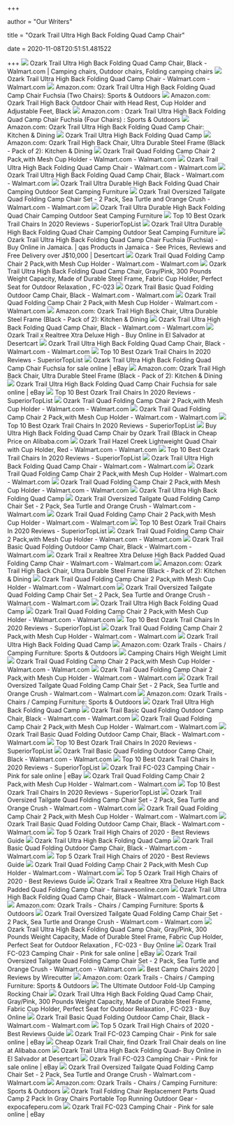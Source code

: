 +++
        
author = "Our Writers"
        
title = "Ozark Trail Ultra High Back Folding Quad Camp Chair"
        
date = 2020-11-08T20:51:51.481522
        
+++
[ ![](https://i.pinimg.com/originals/88/f3/90/88f390cc72b4482e62f4a9c8adb2bd67.jpg)](https://i.pinimg.com/originals/88/f3/90/88f390cc72b4482e62f4a9c8adb2bd67.jpg) Ozark Trail Ultra High Back Folding Quad Camp Chair, Black - Walmart.com | Camping  chairs, Outdoor chairs, Folding camping chairs
[ ![](https://i5.walmartimages.com/asr/20d1284d-db56-4add-9af5-112327b75618_1.eb26c4a3f0b458f4b1701a89bd60cc80.jpeg)](https://i5.walmartimages.com/asr/20d1284d-db56-4add-9af5-112327b75618_1.eb26c4a3f0b458f4b1701a89bd60cc80.jpeg) Ozark Trail Ultra High Back Folding Quad Camp Chair - Walmart.com -  Walmart.com
[ ![](https://images-na.ssl-images-amazon.com/images/I/51GZMColJaL._AC_SL1000_.jpg)](https://images-na.ssl-images-amazon.com/images/I/51GZMColJaL._AC_SL1000_.jpg) Amazon.com: Ozark Trail Ultra High Back Folding Quad Camp Chair Fuchsia  (Two Chairs): Sports & Outdoors
[ ![](https://images-na.ssl-images-amazon.com/images/I/71icPMDhMZL._AC_SX569_.jpg)](https://images-na.ssl-images-amazon.com/images/I/71icPMDhMZL._AC_SX569_.jpg) Amazon.com: Ozark Trail High Back Outdoor Chair with Head Rest, Cup Holder  and Adjustable Feet, Black
[ ![](https://images-na.ssl-images-amazon.com/images/I/61CTii2Q%2BWL._AC_SX425_.jpg)](https://images-na.ssl-images-amazon.com/images/I/61CTii2Q%2BWL._AC_SX425_.jpg) Amazon.com : Ozark Trail Ultra High Back Folding Quad Camp Chair Fuchsia  (Four Chairs) : Sports & Outdoors
[ ![](https://images-na.ssl-images-amazon.com/images/I/71icPMDhMZL._AC_UL160_SR160,160_.jpg)](https://images-na.ssl-images-amazon.com/images/I/71icPMDhMZL._AC_UL160_SR160,160_.jpg) Amazon.com: Ozark Trail Ultra High Back Folding Quad Camp Chair: Kitchen &  Dining
[ ![](https://images.highchairi.com/l-m/ozark-trail-ultra-back-folding.jpg)](https://images.highchairi.com/l-m/ozark-trail-ultra-back-folding.jpg) Ozark Trail Ultra High Back Folding Quad Camp
[ ![](https://images-na.ssl-images-amazon.com/images/I/61f1yD4-okL._AC_SX522_.jpg)](https://images-na.ssl-images-amazon.com/images/I/61f1yD4-okL._AC_SX522_.jpg) Amazon.com: Ozark Trail High Back Chair, Ultra Durable Steel Frame (Black -  Pack of 2): Kitchen & Dining
[ ![](https://i5.walmartimages.com/asr/44ddb8cc-b48b-4be6-ad8f-d315f455244f.afcbdc0039c05f49888e57c72d21d413.png?odnWidth=612&odnHeight=612&odnBg=ffffff)](https://i5.walmartimages.com/asr/44ddb8cc-b48b-4be6-ad8f-d315f455244f.afcbdc0039c05f49888e57c72d21d413.png?odnWidth=612&odnHeight=612&odnBg=ffffff) Ozark Trail Quad Folding Camp Chair 2 Pack,with Mesh Cup Holder -  Walmart.com - Walmart.com
[ ![](https://i5.walmartimages.com/asr/915236dc-22a6-4ddc-b62c-1110ddc79c66_1.6ad4633a54d57707474826efe53f0ab7.jpeg?odnHeight=180&odnWidth=180&odnBg=ffffff)](https://i5.walmartimages.com/asr/915236dc-22a6-4ddc-b62c-1110ddc79c66_1.6ad4633a54d57707474826efe53f0ab7.jpeg?odnHeight=180&odnWidth=180&odnBg=ffffff) Ozark Trail Ultra High Back Folding Quad Camp Chair - Walmart.com -  Walmart.com
[ ![](https://i5.walmartimages.com/asr/6ee54bbd-b60b-4c5c-8925-d5fa17b594ee_1.e388186962c2f6312c7ea1537f6aa9f7.jpeg?odnWidth=282&odnHeight=282&odnBg=ffffff)](https://i5.walmartimages.com/asr/6ee54bbd-b60b-4c5c-8925-d5fa17b594ee_1.e388186962c2f6312c7ea1537f6aa9f7.jpeg?odnWidth=282&odnHeight=282&odnBg=ffffff) Ozark Trail Ultra High Back Folding Quad Camp Chair, Black - Walmart.com -  Walmart.com
[ ![](https://i5.walmartimages.ca/images/Large/031/204/6000201031204.jpg)](https://i5.walmartimages.ca/images/Large/031/204/6000201031204.jpg) Ozark Trail Ultra Durable High Back Folding Quad Chair Camping Outdoor Seat  Camping Furniture
[ ![](https://i5.walmartimages.com/asr/1957b209-b694-44de-9070-afad58d669ae_1.9e4057e163132d3f0458afbe5a773ed7.jpeg)](https://i5.walmartimages.com/asr/1957b209-b694-44de-9070-afad58d669ae_1.9e4057e163132d3f0458afbe5a773ed7.jpeg) Ozark Trail Oversized Tailgate Quad Folding Camp Chair Set - 2 Pack, Sea  Turtle and Orange Crush - Walmart.com - Walmart.com
[ ![](https://i.ebayimg.com/images/g/tFoAAOSwrfFeI2NX/s-l640.jpg)](https://i.ebayimg.com/images/g/tFoAAOSwrfFeI2NX/s-l640.jpg) Ozark Trail Ultra Durable High Back Folding Quad Chair Camping Outdoor Seat  Camping Furniture
[ ![](https://superiortoplist.com/wp-content/uploads/2020/06/Timber-Ridge-Camping-Chair-400lbs-Folding-Padded-Hard-Arm-Chair-High-Back-Lawn-Chair-Ergonomic-Heavy-Duty-with-Cup-Holder-for-Camp-Fishing-Hiking-Outdoor-Carry-Bag-Included.jpg)](https://superiortoplist.com/wp-content/uploads/2020/06/Timber-Ridge-Camping-Chair-400lbs-Folding-Padded-Hard-Arm-Chair-High-Back-Lawn-Chair-Ergonomic-Heavy-Duty-with-Cup-Holder-for-Camp-Fishing-Hiking-Outdoor-Carry-Bag-Included.jpg) Top 10 Best Ozark Trail Chairs In 2020 Reviews - SuperiorTopList
[ ![](https://i5.walmartimages.ca/images/Large/031/202/6000201031202.jpg)](https://i5.walmartimages.ca/images/Large/031/202/6000201031202.jpg) Ozark Trail Ultra Durable High Back Folding Quad Chair Camping Outdoor Seat  Camping Furniture
[ ![](https://m.media-amazon.com/images/I/41HH011QeRL.jpg)](https://m.media-amazon.com/images/I/41HH011QeRL.jpg) Ozark Trail Ultra High Back Folding Quad Camp Chair Fuchsia (Fuchsia) - Buy  Online in Jamaica. | qas Products in Jamaica - See Prices, Reviews and Free  Delivery over J$10,000 | Desertcart
[ ![](https://i5.walmartimages.com/asr/fc7dd7d0-c72c-4c97-97b3-f6b4268659a9_1.6b026cab3974ed8acc86269dedac4b17.jpeg)](https://i5.walmartimages.com/asr/fc7dd7d0-c72c-4c97-97b3-f6b4268659a9_1.6b026cab3974ed8acc86269dedac4b17.jpeg) Ozark Trail Quad Folding Camp Chair 2 Pack,with Mesh Cup Holder -  Walmart.com - Walmart.com
[ ![](https://m.media-amazon.com/images/I/51BgBQKedvL.jpg)](https://m.media-amazon.com/images/I/51BgBQKedvL.jpg) Ozark Trail Ultra High Back Folding Quad Camp Chair, Gray/Pink, 300 Pounds  Weight Capacity, Made of Durable Steel Frame, Fabric Cup Holder, Perfect  Seat for Outdoor Relaxation , FC-023
[ ![](https://i5.walmartimages.com/asr/09350353-aa21-4659-b34b-0beee1c8f480_1.6fcb980b1a100032af8df86a33fe1047.jpeg)](https://i5.walmartimages.com/asr/09350353-aa21-4659-b34b-0beee1c8f480_1.6fcb980b1a100032af8df86a33fe1047.jpeg) Ozark Trail Basic Quad Folding Outdoor Camp Chair, Black - Walmart.com -  Walmart.com
[ ![](https://i5.walmartimages.com/asr/aef59d6b-aa18-4484-a8af-fa27505833b4_1.0a76efabd9262e79133c46d374841d0a.jpeg)](https://i5.walmartimages.com/asr/aef59d6b-aa18-4484-a8af-fa27505833b4_1.0a76efabd9262e79133c46d374841d0a.jpeg) Ozark Trail Quad Folding Camp Chair 2 Pack,with Mesh Cup Holder -  Walmart.com - Walmart.com
[ ![](https://images-na.ssl-images-amazon.com/images/I/81AkUjQ1h8L._AC_UL320_SR252,320_.jpg)](https://images-na.ssl-images-amazon.com/images/I/81AkUjQ1h8L._AC_UL320_SR252,320_.jpg) Amazon.com: Ozark Trail High Back Chair, Ultra Durable Steel Frame (Black -  Pack of 2): Kitchen & Dining
[ ![](https://i5.walmartimages.com/asr/ef53629b-944e-4344-93ca-48a4ccddd80b.4765b26277f5ad08bbb954f9f17c41f6.jpeg)](https://i5.walmartimages.com/asr/ef53629b-944e-4344-93ca-48a4ccddd80b.4765b26277f5ad08bbb954f9f17c41f6.jpeg) Ozark Trail Ultra High Back Folding Quad Camp Chair, Black - Walmart.com -  Walmart.com
[ ![](https://m.media-amazon.com/images/I/51SCid-NDUL.jpg)](https://m.media-amazon.com/images/I/51SCid-NDUL.jpg) Ozark Trail x Realtree Xtra Deluxe High - Buy Online in El Salvador at  Desertcart
[ ![](https://i5.walmartimages.com/asr/b096f777-d3e2-4c77-863d-c452c534f0e1.61d1906c34e78f35b5147202e0565b8e.jpeg)](https://i5.walmartimages.com/asr/b096f777-d3e2-4c77-863d-c452c534f0e1.61d1906c34e78f35b5147202e0565b8e.jpeg) Ozark Trail Ultra High Back Folding Quad Camp Chair, Black - Walmart.com -  Walmart.com
[ ![](https://superiortoplist.com/wp-content/uploads/2020/06/Ozark-Trail-Camping-Quick-Folding-Chair-with-Carrying-Bag-Red.jpg)](https://superiortoplist.com/wp-content/uploads/2020/06/Ozark-Trail-Camping-Quick-Folding-Chair-with-Carrying-Bag-Red.jpg) Top 10 Best Ozark Trail Chairs In 2020 Reviews - SuperiorTopList
[ ![](https://i.ebayimg.com/images/g/o-EAAOSwG5teO6J9/s-l225.jpg)](https://i.ebayimg.com/images/g/o-EAAOSwG5teO6J9/s-l225.jpg) Ozark Trail Ultra High Back Folding Quad Camp Chair Fuchsia for sale online  | eBay
[ ![](https://images-na.ssl-images-amazon.com/images/I/41ZisnlBu8L._SR600%2C315_PIWhiteStrip%2CBottomLeft%2C0%2C35_PIStarRatingFOUR%2CBottomLeft%2C360%2C-6_SR600%2C315_ZA26%2C445%2C290%2C400%2C400%2CAmazonEmberBold%2C12%2C4%2C0%2C0%2C5_SCLZZZZZZZ_FMpng_BG255%2C255%2C255.jpg)](https://images-na.ssl-images-amazon.com/images/I/41ZisnlBu8L._SR600%2C315_PIWhiteStrip%2CBottomLeft%2C0%2C35_PIStarRatingFOUR%2CBottomLeft%2C360%2C-6_SR600%2C315_ZA26%2C445%2C290%2C400%2C400%2CAmazonEmberBold%2C12%2C4%2C0%2C0%2C5_SCLZZZZZZZ_FMpng_BG255%2C255%2C255.jpg) Amazon.com: Ozark Trail High Back Chair, Ultra Durable Steel Frame (Black -  Pack of 2): Kitchen & Dining
[ ![](https://i.ebayimg.com/images/g/ds8AAOSwOfxeiq-E/s-l225.jpg)](https://i.ebayimg.com/images/g/ds8AAOSwOfxeiq-E/s-l225.jpg) Ozark Trail Ultra High Back Folding Quad Camp Chair Fuchsia for sale online  | eBay
[ ![](https://superiortoplist.com/wp-content/uploads/2020/06/Ozark-Trail-500-lb-Capacity-XXL-Director-Chair-red.jpg)](https://superiortoplist.com/wp-content/uploads/2020/06/Ozark-Trail-500-lb-Capacity-XXL-Director-Chair-red.jpg) Top 10 Best Ozark Trail Chairs In 2020 Reviews - SuperiorTopList
[ ![](https://i5.walmartimages.com/asr/c5884762-5854-4684-a1ab-8d3b8d3b77b1_1.bf33beec051cf0e5020ad73dcf8fc1de.jpeg)](https://i5.walmartimages.com/asr/c5884762-5854-4684-a1ab-8d3b8d3b77b1_1.bf33beec051cf0e5020ad73dcf8fc1de.jpeg) Ozark Trail Quad Folding Camp Chair 2 Pack,with Mesh Cup Holder -  Walmart.com - Walmart.com
[ ![](https://i5.walmartimages.com/asr/0d061b70-2eb9-4de7-b0b2-b948556e6577_1.341f52cc92cc8d950cadf24a1a24c31e.jpeg)](https://i5.walmartimages.com/asr/0d061b70-2eb9-4de7-b0b2-b948556e6577_1.341f52cc92cc8d950cadf24a1a24c31e.jpeg) Ozark Trail Quad Folding Camp Chair 2 Pack,with Mesh Cup Holder -  Walmart.com - Walmart.com
[ ![](https://superiortoplist.com/wp-content/uploads/2020/06/New-Ozark-Trail-Oversized-Cozy-Camping-Chair-includes-Carry-Bag-with-Carry-Strap-473x500.jpg)](https://superiortoplist.com/wp-content/uploads/2020/06/New-Ozark-Trail-Oversized-Cozy-Camping-Chair-includes-Carry-Bag-with-Carry-Strap-473x500.jpg) Top 10 Best Ozark Trail Chairs In 2020 Reviews - SuperiorTopList
[ ![](https://sc02.alicdn.com/kf/HTB1r_yYNXXXXXbPXXXXq6xXFXXXd.jpg)](https://sc02.alicdn.com/kf/HTB1r_yYNXXXXXbPXXXXq6xXFXXXd.jpg) Buy Ultra High Back Folding Quad Camp Chair by Ozark Trail (Black in Cheap  Price on Alibaba.com
[ ![](https://i5.walmartimages.com/asr/a087964b-70c8-45eb-a18c-b7aba8d10134.4cb44b2b85b804fc8a05b6bece01bd5b.jpeg)](https://i5.walmartimages.com/asr/a087964b-70c8-45eb-a18c-b7aba8d10134.4cb44b2b85b804fc8a05b6bece01bd5b.jpeg) Ozark Trail Hazel Creek Lightweight Quad Chair with Cup Holder, Red -  Walmart.com - Walmart.com
[ ![](https://superiortoplist.com/wp-content/uploads/2020/06/OZARK-TRAIL-Folding-Lawn-Chair-426x500.jpg)](https://superiortoplist.com/wp-content/uploads/2020/06/OZARK-TRAIL-Folding-Lawn-Chair-426x500.jpg) Top 10 Best Ozark Trail Chairs In 2020 Reviews - SuperiorTopList
[ ![](https://i5.walmartimages.com/asr/78843437-281b-4ff1-8bc1-952efd862906_1.fa76de851d717af548441725c8f85b0f.jpeg?odnHeight=180&amp;odnWidth=180&amp;odnBg=ffffff)](https://i5.walmartimages.com/asr/78843437-281b-4ff1-8bc1-952efd862906_1.fa76de851d717af548441725c8f85b0f.jpeg?odnHeight=180&amp;odnWidth=180&amp;odnBg=ffffff) Ozark Trail Ultra High Back Folding Quad Camp Chair - Walmart.com -  Walmart.com
[ ![](https://i5.walmartimages.com/asr/eb0dd7f9-caeb-49ec-8392-f636c7932d8d_1.c2676901ecd9e1c59997cfaa436e2e5e.jpeg)](https://i5.walmartimages.com/asr/eb0dd7f9-caeb-49ec-8392-f636c7932d8d_1.c2676901ecd9e1c59997cfaa436e2e5e.jpeg) Ozark Trail Quad Folding Camp Chair 2 Pack,with Mesh Cup Holder -  Walmart.com - Walmart.com
[ ![](https://i5.walmartimages.com/asr/8ac626ba-1957-42e8-91df-2cebee907cc7_1.7dafd8469e6336d9b4f77014de5c7673.jpeg?odnHeight=180&amp;odnWidth=180&amp;odnBg=ffffff)](https://i5.walmartimages.com/asr/8ac626ba-1957-42e8-91df-2cebee907cc7_1.7dafd8469e6336d9b4f77014de5c7673.jpeg?odnHeight=180&amp;odnWidth=180&amp;odnBg=ffffff) Ozark Trail Quad Folding Camp Chair 2 Pack,with Mesh Cup Holder -  Walmart.com - Walmart.com
[ ![](https://images.campingchair.biz/l-m/kids-folding-camp-chair-7wHYSNSN1GV1Xw.jpg)](https://images.campingchair.biz/l-m/kids-folding-camp-chair-7wHYSNSN1GV1Xw.jpg) Ozark Trail Ultra High Back Folding Quad Camp
[ ![](https://i5.walmartimages.com/asr/7f2b46f6-97df-4485-a55c-19a8d10f9a9d_1.ef94ab7aa3e1cb46ff57dacfd8365cb6.jpeg)](https://i5.walmartimages.com/asr/7f2b46f6-97df-4485-a55c-19a8d10f9a9d_1.ef94ab7aa3e1cb46ff57dacfd8365cb6.jpeg) Ozark Trail Oversized Tailgate Quad Folding Camp Chair Set - 2 Pack, Sea  Turtle and Orange Crush - Walmart.com - Walmart.com
[ ![](https://i5.walmartimages.com/asr/44ddb8cc-b48b-4be6-ad8f-d315f455244f.afcbdc0039c05f49888e57c72d21d413.png)](https://i5.walmartimages.com/asr/44ddb8cc-b48b-4be6-ad8f-d315f455244f.afcbdc0039c05f49888e57c72d21d413.png) Ozark Trail Quad Folding Camp Chair 2 Pack,with Mesh Cup Holder -  Walmart.com - Walmart.com
[ ![](https://superiortoplist.com/wp-content/uploads/2020/06/Ozark-Trail-Regular-Armchairs-Grey-2-Pack-500x268.jpg)](https://superiortoplist.com/wp-content/uploads/2020/06/Ozark-Trail-Regular-Armchairs-Grey-2-Pack-500x268.jpg) Top 10 Best Ozark Trail Chairs In 2020 Reviews - SuperiorTopList
[ ![](https://i5.walmartimages.com/asr/e89b215c-840a-4333-986a-c993c6de607f.99eb73238f827ec7fb704c3621c6b4c7.png)](https://i5.walmartimages.com/asr/e89b215c-840a-4333-986a-c993c6de607f.99eb73238f827ec7fb704c3621c6b4c7.png) Ozark Trail Quad Folding Camp Chair 2 Pack,with Mesh Cup Holder -  Walmart.com - Walmart.com
[ ![](https://i5.walmartimages.com/asr/4e45355d-ae96-4640-b7c4-898ba7bef586_2.c82c9038bb9de428052c69df68d4014e.jpeg)](https://i5.walmartimages.com/asr/4e45355d-ae96-4640-b7c4-898ba7bef586_2.c82c9038bb9de428052c69df68d4014e.jpeg) Ozark Trail Basic Quad Folding Outdoor Camp Chair, Black - Walmart.com -  Walmart.com
[ ![](https://i5.walmartimages.com/asr/f332755f-7f61-4c7b-bc9b-4f77aa1e93ff_1.441d3750b5c7380c766a0e82fad15791.jpeg)](https://i5.walmartimages.com/asr/f332755f-7f61-4c7b-bc9b-4f77aa1e93ff_1.441d3750b5c7380c766a0e82fad15791.jpeg) Ozark Trail x Realtree Xtra Deluxe High Back Padded Quad Folding Camp Chair  - Walmart.com - Walmart.com
[ ![](https://images-na.ssl-images-amazon.com/images/I/61uFavAyiyL._CR224,0,576,576_UX175.jpg)](https://images-na.ssl-images-amazon.com/images/I/61uFavAyiyL._CR224,0,576,576_UX175.jpg) Amazon.com: Ozark Trail High Back Chair, Ultra Durable Steel Frame (Black -  Pack of 2): Kitchen & Dining
[ ![](https://i5.walmartimages.com/asr/8c6c5ef3-4333-4009-9ed9-087d63b5c870_1.5d5135e5e9d3948fd79cf7691de6d651.png)](https://i5.walmartimages.com/asr/8c6c5ef3-4333-4009-9ed9-087d63b5c870_1.5d5135e5e9d3948fd79cf7691de6d651.png) Ozark Trail Quad Folding Camp Chair 2 Pack,with Mesh Cup Holder -  Walmart.com - Walmart.com
[ ![](https://i5.walmartimages.com/asr/58e2e6b1-4afc-459c-a9bc-a29f1d8bcc38_1.a1b379d24e461af580d851e1870dd6fd.jpeg)](https://i5.walmartimages.com/asr/58e2e6b1-4afc-459c-a9bc-a29f1d8bcc38_1.a1b379d24e461af580d851e1870dd6fd.jpeg) Ozark Trail Oversized Tailgate Quad Folding Camp Chair Set - 2 Pack, Sea  Turtle and Orange Crush - Walmart.com - Walmart.com
[ ![](https://images.campingchair.biz/king-kong-chair-hJYt1BRNFH-_TQ.jpg)](https://images.campingchair.biz/king-kong-chair-hJYt1BRNFH-_TQ.jpg) Ozark Trail Ultra High Back Folding Quad Camp
[ ![](https://i5.walmartimages.com/asr/3ec48955-a38d-401f-a262-f49cad6327e0.b06e90a39132613c0853f989b2f62bd1.png)](https://i5.walmartimages.com/asr/3ec48955-a38d-401f-a262-f49cad6327e0.b06e90a39132613c0853f989b2f62bd1.png) Ozark Trail Quad Folding Camp Chair 2 Pack,with Mesh Cup Holder -  Walmart.com - Walmart.com
[ ![](https://superiortoplist.com/wp-content/uploads/2020/06/Kijaro-Dual-Lock-Portable-Camping-and-Sports-Chair-482x500.jpg)](https://superiortoplist.com/wp-content/uploads/2020/06/Kijaro-Dual-Lock-Portable-Camping-and-Sports-Chair-482x500.jpg) Top 10 Best Ozark Trail Chairs In 2020 Reviews - SuperiorTopList
[ ![](https://i5.walmartimages.com/asr/9f4798e5-fe36-4808-8739-e906b67fb904.7a2066c4263867ca009bdff34a80700c.png)](https://i5.walmartimages.com/asr/9f4798e5-fe36-4808-8739-e906b67fb904.7a2066c4263867ca009bdff34a80700c.png) Ozark Trail Quad Folding Camp Chair 2 Pack,with Mesh Cup Holder -  Walmart.com - Walmart.com
[ ![](https://images.highchairi.com/l-m/slim-spaces-highchair.jpg)](https://images.highchairi.com/l-m/slim-spaces-highchair.jpg) Ozark Trail Ultra High Back Folding Quad Camp
[ ![](https://m.media-amazon.com/images/I/61voJQWGkGL._AC_UL320_.jpg)](https://m.media-amazon.com/images/I/61voJQWGkGL._AC_UL320_.jpg) Amazon.com: Ozark Trails - Chairs / Camping Furniture: Sports & Outdoors
[ ![](http://www.chairsforcamping.com/pictures/coleman-camping-chairs-high-weight-limit.jpg)](http://www.chairsforcamping.com/pictures/coleman-camping-chairs-high-weight-limit.jpg) Camping Chairs High Weight Limit
[ ![](https://akamai.ksckreate.net/wm/video/mp4/00886783001386/00886783001386_OPP_chair1_thumbnail.png)](https://akamai.ksckreate.net/wm/video/mp4/00886783001386/00886783001386_OPP_chair1_thumbnail.png) Ozark Trail Quad Folding Camp Chair 2 Pack,with Mesh Cup Holder -  Walmart.com - Walmart.com
[ ![](https://i5.walmartimages.com/asr/ae80e9f3-eefc-4bfc-bf52-3417c32774cd.8b5792442e47892916aa4c44b751dcf4.png)](https://i5.walmartimages.com/asr/ae80e9f3-eefc-4bfc-bf52-3417c32774cd.8b5792442e47892916aa4c44b751dcf4.png) Ozark Trail Quad Folding Camp Chair 2 Pack,with Mesh Cup Holder -  Walmart.com - Walmart.com
[ ![](https://i5.walmartimages.com/asr/dcd4688b-3af1-4bbe-a2ab-a1f5b9af1b02_1.d73535dfe2be39394d8959c59c3c4ce2.jpeg)](https://i5.walmartimages.com/asr/dcd4688b-3af1-4bbe-a2ab-a1f5b9af1b02_1.d73535dfe2be39394d8959c59c3c4ce2.jpeg) Ozark Trail Oversized Tailgate Quad Folding Camp Chair Set - 2 Pack, Sea  Turtle and Orange Crush - Walmart.com - Walmart.com
[ ![](https://m.media-amazon.com/images/I/61ebWgPQ21L._AC_UL320_.jpg)](https://m.media-amazon.com/images/I/61ebWgPQ21L._AC_UL320_.jpg) Amazon.com: Ozark Trails - Chairs / Camping Furniture: Sports & Outdoors
[ ![](https://images.highchairi.com/adjustable-tray-simple-fold-chair.jpg)](https://images.highchairi.com/adjustable-tray-simple-fold-chair.jpg) Ozark Trail Ultra High Back Folding Quad Camp
[ ![](https://i5.walmartimages.com/asr/e3d79f74-fff4-452e-98f0-1bb9d0ef4cbe.08b609c6e44e7c6becc67055887d6f88.jpeg)](https://i5.walmartimages.com/asr/e3d79f74-fff4-452e-98f0-1bb9d0ef4cbe.08b609c6e44e7c6becc67055887d6f88.jpeg) Ozark Trail Basic Quad Folding Outdoor Camp Chair, Black - Walmart.com -  Walmart.com
[ ![](https://i5.walmartimages.com/asr/188c3ebf-be33-4e7f-aea2-84f976dfcf67.d732bf937b3b8ce711f9945824762c41.png)](https://i5.walmartimages.com/asr/188c3ebf-be33-4e7f-aea2-84f976dfcf67.d732bf937b3b8ce711f9945824762c41.png) Ozark Trail Quad Folding Camp Chair 2 Pack,with Mesh Cup Holder -  Walmart.com - Walmart.com
[ ![](https://i5.walmartimages.com/asr/67365124-ab68-453b-aab1-c1cf3b687191_1.a5d5a1770c5879014ebbf7031497bb73.jpeg)](https://i5.walmartimages.com/asr/67365124-ab68-453b-aab1-c1cf3b687191_1.a5d5a1770c5879014ebbf7031497bb73.jpeg) Ozark Trail Basic Quad Folding Outdoor Camp Chair, Black - Walmart.com -  Walmart.com
[ ![](https://m.media-amazon.com/images/I/51CsHriGJjL._SL160_.jpg)](https://m.media-amazon.com/images/I/51CsHriGJjL._SL160_.jpg) Top 10 Best Ozark Trail Chairs In 2020 Reviews - SuperiorTopList
[ ![](https://i5.walmartimages.com/dfw/6e29e393-7a15/k2-_d97688a3-312d-490b-881e-805d3d418f43.v1.jpg)](https://i5.walmartimages.com/dfw/6e29e393-7a15/k2-_d97688a3-312d-490b-881e-805d3d418f43.v1.jpg) Ozark Trail Basic Quad Folding Outdoor Camp Chair, Black - Walmart.com -  Walmart.com
[ ![](https://i.ytimg.com/vi/64qT0HL0BNE/maxresdefault.jpg)](https://i.ytimg.com/vi/64qT0HL0BNE/maxresdefault.jpg) Top 10 Best Ozark Trail Chairs In 2020 Reviews - SuperiorTopList
[ ![](https://i.ebayimg.com/images/g/uaoAAOSwxlJfVnEf/s-l225.jpg)](https://i.ebayimg.com/images/g/uaoAAOSwxlJfVnEf/s-l225.jpg) Ozark Trail FC-023 Camping Chair - Pink for sale online | eBay
[ ![](https://i5.walmartimages.com/dfw/6e29e393-8b97/k2-_a9c00198-e16b-4c9b-9b62-c1c40f220862.v1.jpg)](https://i5.walmartimages.com/dfw/6e29e393-8b97/k2-_a9c00198-e16b-4c9b-9b62-c1c40f220862.v1.jpg) Ozark Trail Quad Folding Camp Chair 2 Pack,with Mesh Cup Holder -  Walmart.com - Walmart.com
[ ![](https://i.ytimg.com/vi/64qT0HL0BNE/hqdefault.jpg)](https://i.ytimg.com/vi/64qT0HL0BNE/hqdefault.jpg) Top 10 Best Ozark Trail Chairs In 2020 Reviews - SuperiorTopList
[ ![](https://i5.walmartimages.com/asr/765a5769-44cf-49b8-a6be-fbd9d24aa5ab_1.bdc45909bf1044703cc7aeacbba7c783.jpeg)](https://i5.walmartimages.com/asr/765a5769-44cf-49b8-a6be-fbd9d24aa5ab_1.bdc45909bf1044703cc7aeacbba7c783.jpeg) Ozark Trail Oversized Tailgate Quad Folding Camp Chair Set - 2 Pack, Sea  Turtle and Orange Crush - Walmart.com - Walmart.com
[ ![](https://i5.walmartimages.com/dfw/6e29e393-f330/k2-_69a59a53-3420-4fce-b15f-c20d04619c81.v1.jpg)](https://i5.walmartimages.com/dfw/6e29e393-f330/k2-_69a59a53-3420-4fce-b15f-c20d04619c81.v1.jpg) Ozark Trail Quad Folding Camp Chair 2 Pack,with Mesh Cup Holder -  Walmart.com - Walmart.com
[ ![](https://i5.walmartimages.com/asr/3a3bdd78-065c-4bf3-abe9-74ba29f78f62_1.13407f6845ed7a39d29480426fd9f113.jpeg)](https://i5.walmartimages.com/asr/3a3bdd78-065c-4bf3-abe9-74ba29f78f62_1.13407f6845ed7a39d29480426fd9f113.jpeg) Ozark Trail Basic Quad Folding Outdoor Camp Chair, Black - Walmart.com -  Walmart.com
[ ![](https://m.media-amazon.com/images/I/41F0pW-7JEL._SL160_.jpg)](https://m.media-amazon.com/images/I/41F0pW-7JEL._SL160_.jpg) Top 5 Ozark Trail High Chairs of 2020 - Best Reviews Guide
[ ![](https://images.highchairi.com/l-m/ciao-baby-high-chair-black-folding-portable.jpg)](https://images.highchairi.com/l-m/ciao-baby-high-chair-black-folding-portable.jpg) Ozark Trail Ultra High Back Folding Quad Camp
[ ![](https://i5.walmartimages.com/asr/d92dc99d-1d0c-415a-bbb3-5c2604692c1a_1.73251b69b20353a8d7045ca1b6205918.jpeg?odnWidth=282&odnHeight=282&odnBg=ffffff)](https://i5.walmartimages.com/asr/d92dc99d-1d0c-415a-bbb3-5c2604692c1a_1.73251b69b20353a8d7045ca1b6205918.jpeg?odnWidth=282&odnHeight=282&odnBg=ffffff) Ozark Trail Basic Quad Folding Outdoor Camp Chair, Black - Walmart.com -  Walmart.com
[ ![](https://m.media-amazon.com/images/I/51rIh1Gtb5L.jpg)](https://m.media-amazon.com/images/I/51rIh1Gtb5L.jpg) Top 5 Ozark Trail High Chairs of 2020 - Best Reviews Guide
[ ![](https://i5.walmartimages.com/asr/26fab62f-2043-42d5-8534-ca094e532ec9_1.e09f788c8a54bb8db7bb2d8d5d566325.png)](https://i5.walmartimages.com/asr/26fab62f-2043-42d5-8534-ca094e532ec9_1.e09f788c8a54bb8db7bb2d8d5d566325.png) Ozark Trail Quad Folding Camp Chair 2 Pack,with Mesh Cup Holder -  Walmart.com - Walmart.com
[ ![](https://i5.walmartimages.com/asr/8cec2dbc-961b-4963-9eae-fa4818e6c9c4_1.15cc57a97e8a94638996e788930bc4c1.jpeg?odnHeight=450&odnWidth=450&odnBg=ffffff)](https://i5.walmartimages.com/asr/8cec2dbc-961b-4963-9eae-fa4818e6c9c4_1.15cc57a97e8a94638996e788930bc4c1.jpeg?odnHeight=450&odnWidth=450&odnBg=ffffff) Top 5 Ozark Trail High Chairs of 2020 - Best Reviews Guide
[ ![](https://fairsavesonline.com/i5/dfw/dce07b8c-75d2/k2-_a74ad8cb-ec10-449a-b2d9-b79c886f85a7.v2.jpg)](https://fairsavesonline.com/i5/dfw/dce07b8c-75d2/k2-_a74ad8cb-ec10-449a-b2d9-b79c886f85a7.v2.jpg) Ozark Trail x Realtree Xtra Deluxe High Back Padded Quad Folding Camp Chair  - fairsavesonline.com
[ ![](https://i5.walmartimages.com/asr/aa5e4ee8-7862-48cf-bc71-20a0d34174d4.a4af24c41f2d127a8cce7b5c03dcaabd.jpeg?odnWidth=100&odnHeight=100&odnBg=ffffff)](https://i5.walmartimages.com/asr/aa5e4ee8-7862-48cf-bc71-20a0d34174d4.a4af24c41f2d127a8cce7b5c03dcaabd.jpeg?odnWidth=100&odnHeight=100&odnBg=ffffff) Ozark Trail Ultra High Back Folding Quad Camp Chair, Black - Walmart.com -  Walmart.com
[ ![](https://m.media-amazon.com/images/I/71DR6vZLzbL._AC_UL320_.jpg)](https://m.media-amazon.com/images/I/71DR6vZLzbL._AC_UL320_.jpg) Amazon.com: Ozark Trails - Chairs / Camping Furniture: Sports & Outdoors
[ ![](https://i5.walmartimages.com/asr/81245817-63e5-41db-94f4-57f8534f5938_2.e0dd492b1f11d23d7bd13207003fd981.jpeg)](https://i5.walmartimages.com/asr/81245817-63e5-41db-94f4-57f8534f5938_2.e0dd492b1f11d23d7bd13207003fd981.jpeg) Ozark Trail Oversized Tailgate Quad Folding Camp Chair Set - 2 Pack, Sea  Turtle and Orange Crush - Walmart.com - Walmart.com
[ ![](https://images-na.ssl-images-amazon.com/images/I/61Z5vSnzvVL.jpg)](https://images-na.ssl-images-amazon.com/images/I/61Z5vSnzvVL.jpg) Ozark Trail Ultra High Back Folding Quad Camp Chair, Gray/Pink, 300 Pounds  Weight Capacity, Made of Durable Steel Frame, Fabric Cup Holder, Perfect  Seat for Outdoor Relaxation , FC-023 - Buy Online
[ ![](https://i.ebayimg.com/images/g/ay4AAOSw3v5Yszok/s-l140.jpg)](https://i.ebayimg.com/images/g/ay4AAOSw3v5Yszok/s-l140.jpg) Ozark Trail FC-023 Camping Chair - Pink for sale online | eBay
[ ![](https://i5.walmartimages.com/asr/64eaf652-568b-45fe-a548-c77799562680_1.9331f60a98ce0b3a43758da9459e06e9.jpeg)](https://i5.walmartimages.com/asr/64eaf652-568b-45fe-a548-c77799562680_1.9331f60a98ce0b3a43758da9459e06e9.jpeg) Ozark Trail Oversized Tailgate Quad Folding Camp Chair Set - 2 Pack, Sea  Turtle and Orange Crush - Walmart.com - Walmart.com
[ ![](https://cdn.thewirecutter.com/wp-content/uploads/2017/08/camping-chairs-2x1-fullres-28-1024x512.jpg)](https://cdn.thewirecutter.com/wp-content/uploads/2017/08/camping-chairs-2x1-fullres-28-1024x512.jpg) Best Camp Chairs 2020 | Reviews by Wirecutter
[ ![](https://m.media-amazon.com/images/I/71rD-GWiLpL._AC_UL320_.jpg)](https://m.media-amazon.com/images/I/71rD-GWiLpL._AC_UL320_.jpg) Amazon.com: Ozark Trails - Chairs / Camping Furniture: Sports & Outdoors
[ ![](http://s21377.pcdn.co/wp-content/uploads/2016/08/FreestyleRocker1.jpg)](http://s21377.pcdn.co/wp-content/uploads/2016/08/FreestyleRocker1.jpg) The Ultimate Outdoor Fold-Up Camping Rocking Chair
[ ![](https://images-na.ssl-images-amazon.com/images/I/61ge5wi5zvL.jpg)](https://images-na.ssl-images-amazon.com/images/I/61ge5wi5zvL.jpg) Ozark Trail Ultra High Back Folding Quad Camp Chair, Gray/Pink, 300 Pounds  Weight Capacity, Made of Durable Steel Frame, Fabric Cup Holder, Perfect  Seat for Outdoor Relaxation , FC-023 - Buy Online
[ ![](https://i5.walmartimages.com/asr/0b72bb38-6a55-42e1-a3e9-a821fea94c25_1.bc82ade3e97b3675cbd9624a2b7ae68b.jpeg?odnWidth=282&odnHeight=282&odnBg=ffffff)](https://i5.walmartimages.com/asr/0b72bb38-6a55-42e1-a3e9-a821fea94c25_1.bc82ade3e97b3675cbd9624a2b7ae68b.jpeg?odnWidth=282&odnHeight=282&odnBg=ffffff) Ozark Trail Basic Quad Folding Outdoor Camp Chair, Black - Walmart.com -  Walmart.com
[ ![](https://i5.walmartimages.com/asr/73cd1419-8eb8-4058-a967-264083a8ff84_1.08a704951ee8695d0a8aaae276a3c6f8.jpeg?odnHeight=450&odnWidth=450&odnBg=ffffff)](https://i5.walmartimages.com/asr/73cd1419-8eb8-4058-a967-264083a8ff84_1.08a704951ee8695d0a8aaae276a3c6f8.jpeg?odnHeight=450&odnWidth=450&odnBg=ffffff) Top 5 Ozark Trail High Chairs of 2020 - Best Reviews Guide
[ ![](https://i.ebayimg.com/images/g/WEsAAOSwax5Yszoj/s-l140.jpg)](https://i.ebayimg.com/images/g/WEsAAOSwax5Yszoj/s-l140.jpg) Ozark Trail FC-023 Camping Chair - Pink for sale online | eBay
[ ![](https://sc01.alicdn.com/kf/HTB1hp.uPXXXXXaaXFXXq6xXFXXXV.jpg)](https://sc01.alicdn.com/kf/HTB1hp.uPXXXXXaaXFXXq6xXFXXXV.jpg) Cheap Ozark Trail Chair, find Ozark Trail Chair deals on line at Alibaba.com
[ ![](https://images-na.ssl-images-amazon.com/images/I/61RP2eSzvQL.jpg)](https://images-na.ssl-images-amazon.com/images/I/61RP2eSzvQL.jpg) Ozark Trail Ultra High Back Folding Quad- Buy Online in El Salvador at  Desertcart
[ ![](https://i.ebayimg.com/images/g/~P0AAOSw5WRd6Gn-/s-l1600.jpg)](https://i.ebayimg.com/images/g/~P0AAOSw5WRd6Gn-/s-l1600.jpg) Ozark Trail FC-023 Camping Chair - Pink for sale online | eBay
[ ![](https://i5.walmartimages.com/asr/c17db383-901b-423f-a233-0800cb4cbbc1_1.0d9f1c1c18b3a6bdb9df12aa3179788e.jpeg)](https://i5.walmartimages.com/asr/c17db383-901b-423f-a233-0800cb4cbbc1_1.0d9f1c1c18b3a6bdb9df12aa3179788e.jpeg) Ozark Trail Oversized Tailgate Quad Folding Camp Chair Set - 2 Pack, Sea  Turtle and Orange Crush - Walmart.com - Walmart.com
[ ![](https://m.media-amazon.com/images/I/913uU6LI7tL._AC_UL320_.jpg)](https://m.media-amazon.com/images/I/913uU6LI7tL._AC_UL320_.jpg) Amazon.com: Ozark Trails - Chairs / Camping Furniture: Sports & Outdoors
[ ![](https://www.expocafeperu.com/w/2020/05/ozark-trail-folding-chair-replacement-parts-quad-camp-2-pack-in-gray-chairs-portable-top-running.jpg)](https://www.expocafeperu.com/w/2020/05/ozark-trail-folding-chair-replacement-parts-quad-camp-2-pack-in-gray-chairs-portable-top-running.jpg) Ozark Trail Folding Chair Replacement Parts Quad Camp 2 Pack In Gray Chairs  Portable Top Running Outdoor Gear - expocafeperu.com
[ ![](https://i.ebayimg.com/images/g/J~MAAOSwubRXGU1~/s-l140.jpg)](https://i.ebayimg.com/images/g/J~MAAOSwubRXGU1~/s-l140.jpg) Ozark Trail FC-023 Camping Chair - Pink for sale online | eBay
